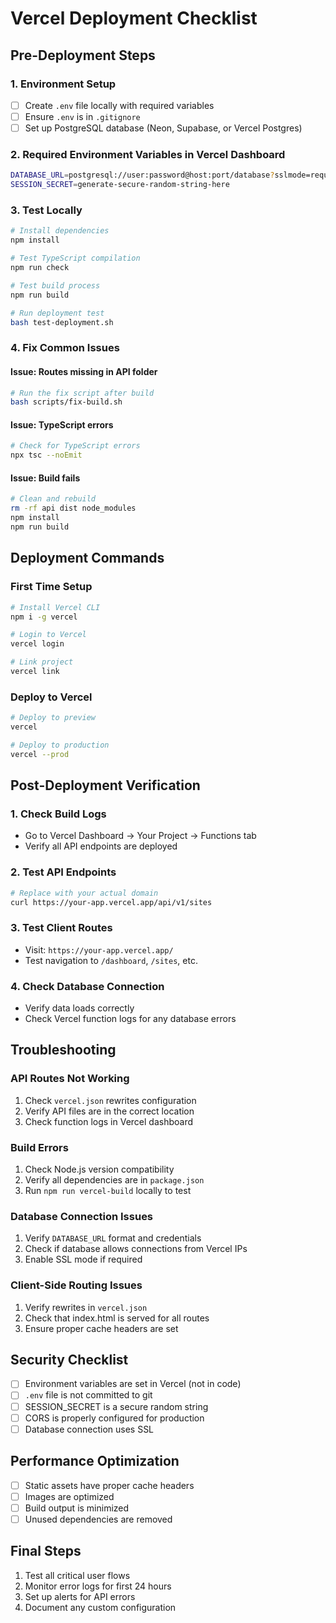 # Vercel Deployment Checklist

## Pre-Deployment Steps

### 1. Environment Setup
- [ ] Create `.env` file locally with required variables
- [ ] Ensure `.env` is in `.gitignore`
- [ ] Set up PostgreSQL database (Neon, Supabase, or Vercel Postgres)

### 2. Required Environment Variables in Vercel Dashboard
```bash
DATABASE_URL=postgresql://user:password@host:port/database?sslmode=require
SESSION_SECRET=generate-secure-random-string-here
```

### 3. Test Locally
```bash
# Install dependencies
npm install

# Test TypeScript compilation
npm run check

# Test build process
npm run build

# Run deployment test
bash test-deployment.sh
```

### 4. Fix Common Issues

#### Issue: Routes missing in API folder
```bash
# Run the fix script after build
bash scripts/fix-build.sh
```

#### Issue: TypeScript errors
```bash
# Check for TypeScript errors
npx tsc --noEmit
```

#### Issue: Build fails
```bash
# Clean and rebuild
rm -rf api dist node_modules
npm install
npm run build
```

## Deployment Commands

### First Time Setup
```bash
# Install Vercel CLI
npm i -g vercel

# Login to Vercel
vercel login

# Link project
vercel link
```

### Deploy to Vercel
```bash
# Deploy to preview
vercel

# Deploy to production
vercel --prod
```

## Post-Deployment Verification

### 1. Check Build Logs
- Go to Vercel Dashboard → Your Project → Functions tab
- Verify all API endpoints are deployed

### 2. Test API Endpoints
```bash
# Replace with your actual domain
curl https://your-app.vercel.app/api/v1/sites
```

### 3. Test Client Routes
- Visit: `https://your-app.vercel.app/`
- Test navigation to `/dashboard`, `/sites`, etc.

### 4. Check Database Connection
- Verify data loads correctly
- Check Vercel function logs for any database errors

## Troubleshooting

### API Routes Not Working
1. Check `vercel.json` rewrites configuration
2. Verify API files are in the correct location
3. Check function logs in Vercel dashboard

### Build Errors
1. Check Node.js version compatibility
2. Verify all dependencies are in `package.json`
3. Run `npm run vercel-build` locally to test

### Database Connection Issues
1. Verify `DATABASE_URL` format and credentials
2. Check if database allows connections from Vercel IPs
3. Enable SSL mode if required

### Client-Side Routing Issues
1. Verify rewrites in `vercel.json`
2. Check that index.html is served for all routes
3. Ensure proper cache headers are set

## Security Checklist
- [ ] Environment variables are set in Vercel (not in code)
- [ ] `.env` file is not committed to git
- [ ] SESSION_SECRET is a secure random string
- [ ] CORS is properly configured for production
- [ ] Database connection uses SSL

## Performance Optimization
- [ ] Static assets have proper cache headers
- [ ] Images are optimized
- [ ] Build output is minimized
- [ ] Unused dependencies are removed

## Final Steps
1. Test all critical user flows
2. Monitor error logs for first 24 hours
3. Set up alerts for API errors
4. Document any custom configuration 